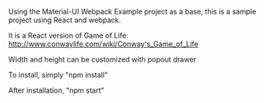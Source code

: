 Using the Material-UI Webpack Example project as a base, this is a sample project using React and webpack.

It is a React version of Game of Life: http://www.conwaylife.com/wiki/Conway's_Game_of_Life

Width and height can be customized with popout drawer

To install, simply "npm install"

After installation, "npm start"

